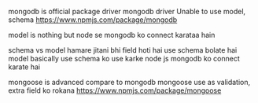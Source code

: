 mongodb is official package driver 
mongodb driver 
Unable to use model, schema
https://www.npmjs.com/package/mongodb

model is nothing but node se mongodb ko connect karataa hain

schema vs model
hamare jitani bhi field hoti hai use schema bolate hai 
model basically use schema ko use karke node js mongodb ko connect karate hai 

mongoose is advanced compare to mongodb 
mongoose use as validation, extra field ko rokana 
https://www.npmjs.com/package/mongoose